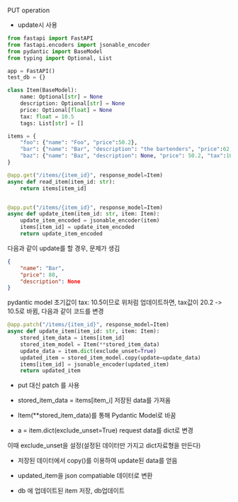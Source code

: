 PUT operation

- update시 사용 

```python
from fastapi import FastAPI
from fastapi.encoders import jsonable_encoder
from pydantic import BaseModel
from typing import Optional, List

app = FastAPI()
test_db = {}

class Item(BaseModel):
    name: Optional[str] = None
    description: Optional[str] = None
    price: Optional[float] = None
    tax: float = 10.5
    tags: List[str] = []

items = {
    "foo": {"name": "Foo", "price":50.2},
    "bar": {"name": "Bar", "description": "the bartenders", "price":62, "tax":20.2},
    "baz": {"name": "Baz", "description": None, "price": 50.2, "tax":10.5, "tags":[]},
}

@app.get("/items/{item_id}", response_model=Item)
async def read_item(item_id: str):
    return items[item_id]


@app.put("/items/{item_id}", response_model=Item)
async def update_item(item_id: str, item: Item):
    update_item_encoded = jsonable_encoder(item)
    items[item_id] = update_item_encoded
    return update_item_encoded
```



다음과 같이 update를 할 경우, 문제가 생김

```json
{
    "name": "Bar",
    "price": 80,
    "description": None
}
```



pydantic model 초기값이 tax: 10.5이므로 위처럼 업데이트하면, tax값이 20.2 -> 10.5로 바뀜, 다음과 같이 코드를 변경

```python
@app.patch("/items/{item_id}", response_model=Item)
async def update_item(item_id: str, item: Item):
    stored_item_data = items[item_id]
    stored_item_model = Item(**stored_item_data)
    update_data = item.dict(exclude_unset=True)
    updated_item = stored_item_model.copy(update=update_data)
    items[item_id] = jsonable_encoder(updated_item)
    return updated_item
```



- put 대신 patch 를 사용

- stored_item_data = items[item_i] 저장된 data를 가져옴

- Item(**stored_item_data)를 통해 Pydantic Model로 바꿈

-  a = item.dict(exclude_unset=True) request data를 dict로 변경
  
  이때 exclude_unset을 설정(설정된 데이터만 가지고 dict자료형을 만든다)

- 저장된 데이터에서 copy()를 이용하여 update된 data를 얻음

- updated_item을 json compatiable 데이터로 변환

- db 에 업데이트된 item 저장, db업데이트
